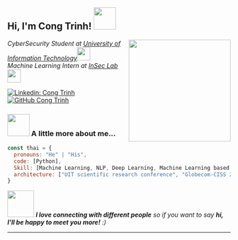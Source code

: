 <h2> Hi, I'm Cong Trinh! <img src="https://media.giphy.com/media/mGcNjsfWAjY5AEZNw6/giphy.gif" width="50"></h2>
<img align='right' src="https://media.giphy.com/media/KG4tZeTXlQzPlbISjT/giphy.gif" width="230">
<p><em>CyberSecurity Student at <a href="https://en.uit.edu.vn/">University of Information Technology</a><img src="https://media.giphy.com/media/fYSnHlufseco8Fh93Z/giphy.gif" width="30"></br>Machine Learning Intern at <a href="https://inseclab.uit.edu.vn/">InSec Lab</a><img src="https://media.giphy.com/media/WUlplcMpOCEmTGBtBW/giphy.gif" width="30"> 
</em></p>

[![Linkedin: Cong Trinh](https://img.shields.io/badge/-bluesoju25-blue?style=flat-square&logo=Linkedin&logoColor=white&link=https://www.linkedin.com/in/bluesoju25/)](https://www.linkedin.com/in/bluesoju25/)
[![GitHub Cong Trinh](https://img.shields.io/github/followers/thaiane?label=follow&style=social)](https://github.com/bluesoju)


### <img src="https://media.giphy.com/media/VgCDAzcKvsR6OM0uWg/giphy.gif" width="50"> A little more about me...  

```javascript
const thai = {
  pronouns: "He" | "His",
  code: [Python],
  Skill: [Machine Learning, NLP, Deep Learning, Machine Learning based-on CyberSecurity],
  architecture: ["UIT scientific research conference", "Globecom-CISS 2023"]
}
```

<img src="https://media.giphy.com/media/LnQjpWaON8nhr21vNW/giphy.gif" width="60"> <em><b>I love connecting with different people</b> so if you want to say <b>hi, I'll be happy to meet you more!</b> :)</em>

---
